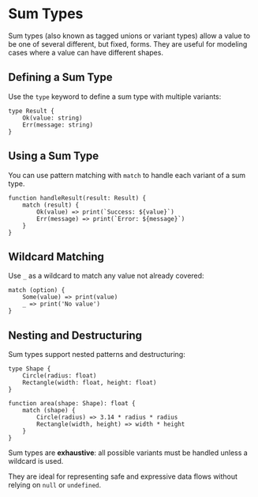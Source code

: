 # Sum Types

Sum types (also known as tagged unions or variant types) allow a value to be one of several different, but fixed, forms. They are useful for modeling cases where a value can have different shapes.

## Defining a Sum Type

Use the `type` keyword to define a sum type with multiple variants:

```ez
type Result {
	Ok(value: string)
	Err(message: string)
}
```

## Using a Sum Type

You can use pattern matching with `match` to handle each variant of a sum type.

```ez
function handleResult(result: Result) {
	match (result) {
		Ok(value) => print(`Success: ${value}`)
		Err(message) => print(`Error: ${message}`)
	}
}
```

## Wildcard Matching

Use `_` as a wildcard to match any value not already covered:

```ez
match (option) {
	Some(value) => print(value)
	_ => print('No value')
}
```

## Nesting and Destructuring

Sum types support nested patterns and destructuring:

```ez
type Shape {
	Circle(radius: float)
	Rectangle(width: float, height: float)
}

function area(shape: Shape): float {
	match (shape) {
		Circle(radius) => 3.14 * radius * radius
		Rectangle(width, height) => width * height
	}
}
```

Sum types are **exhaustive**: all possible variants must be handled unless a wildcard is used.

They are ideal for representing safe and expressive data flows without relying on `null` or `undefined`.
